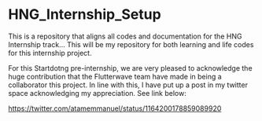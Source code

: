# HNG_Internship_Setup
This is a repository that aligns all codes and documentation for the HNG Internship track... This will be my repository for both learning and life codes for this internship project.

For this Startdotng pre-internship, we are very pleased to acknowledge the huge contribution that the Flutterwave team have made in being
a collaborator this project. In line with this, I have put up a post in my twitter space acknowledging my appreciation. See link below:

https://twitter.com/atamemmanuel/status/1164200178859089920
